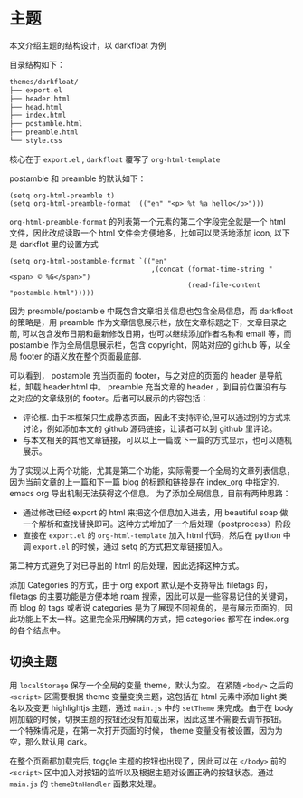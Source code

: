 # 主题

本文介绍主题的结构设计，以 darkfloat 为例

目录结构如下：

```bash
themes/darkfloat/
├── export.el
├── header.html
├── head.html
├── index.html
├── postamble.html
├── preamble.html
└── style.css
```

核心在于 `export.el` , `darkfloat` 覆写了 `org-html-template`

postamble 和 preamble 的默认如下：

```emacs lisp
(setq org-html-preamble t)
(setq org-html-preamble-format '(("en" "<p> %t %a hello</p>")))
```

`org-html-preamble-format` 的列表第一个元素的第二个字段完全就是一个 html 文件，因此改成读取一个 html 文件会方便地多，比如可以灵活地添加 icon, 以下是 darkflot 里的设置方式

```emacs lisp
(setq org-html-postamble-format `(("en"
                                   ,(concat (format-time-string "<span> © %G</span>")
                                            (read-file-content "postamble.html")))))
```

因为 preamble/postamble 中既包含文章相关信息也包含全局信息，而 darkfloat 的策略是，用 preamble 作为文章信息展示栏，放在文章标题之下，文章目录之前, 可以包含发布日期和最新修改日期，也可以继续添加作者名称和 email 等，而 postamble 作为全局信息展示栏，包含 copyright，网站对应的 github 等，以全局 footer 的语义放在整个页面最底部.

可以看到， postamble 充当页面的 footer，与之对应的页面的 header 是导航栏，卸载 header.html 中。
preamble 充当文章的 header ，到目前位置没有与之对应的文章级别的 footer。后者可以展示的内容包括：

- 评论框. 由于本框架只生成静态页面，因此不支持评论,但可以通过别的方式来讨论，例如添加本文的 github 源码链接，让读者可以到 github 里评论。
- 与本文相关的其他文章链接，可以以上一篇或下一篇的方式显示，也可以随机展示。

为了实现以上两个功能，尤其是第二个功能，实际需要一个全局的文章列表信息，因为当前文章的上一篇和下一篇 blog 的标题和链接是在 index_org 中指定的. emacs org 导出机制无法获得这个信息。
为了添加全局信息，目前有两种思路：

- 通过修改已经 export 的 html 来把这个信息加入进去，用 beautiful soap 做一个解析和查找替换即可。这种方式增加了一个后处理（postprocess）阶段
- 直接在 `export.el` 的 `org-html-template` 加入 html 代码，然后在 python 中调 `export.el` 的时候，通过 setq 的方式把文章链接加入。

第二种方式避免了对已导出的 html 的后处理，因此选择这种方式。

添加 Categories 的方式，由于 org export 默认是不支持导出 filetags 的，filetags 的主要功能是方便本地 roam 搜索，因此可以是一些容易记住的关键词，而 blog 的 tags 或者说 categories 是为了展现不同视角的，是有展示页面的，因此功能上不太一样。这里完全采用解耦的方式，把 categories 都写在 index.org 的各个结点中。

## 切换主题

用 `localStorage` 保存一个全局的变量 theme，默认为空。
在紧随 `<body>` 之后的 `<script>` 区需要根据 theme
变量变换主题，这包括在 html 元素中添加 light 类名以及变更 highlightjs 主题，通过 `main.js` 中的 `setTheme` 来完成。由于在 body 刚加载的时候，切换主题的按钮还没有加载出来，因此这里不需要去调节按钮。
一个特殊情况是，在第一次打开页面的时候， theme 变量没有被设置，因为为空，那么默认用 dark。

在整个页面都加载完后, toggle 主题的按钮也出现了，因此可以在 `</body>` 前的 `<script>` 区中加入对按钮的监听以及根据主题对设置正确的按钮状态。通过 `main.js` 的 `themeBtnHandler` 函数来处理。
